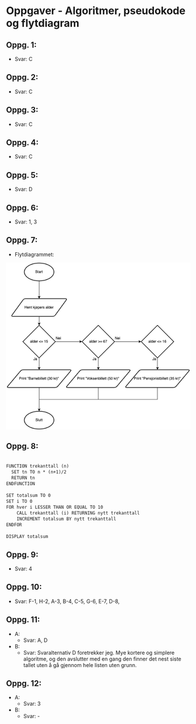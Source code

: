 # Oppgaver - Algoritmer, pseudokode og flytdiagram

## Oppg. 1:
- Svar: C

## Oppg. 2:
- Svar: C

## Oppg. 3:
- Svar: C

## Oppg. 4:
- Svar: C

## Oppg. 5:
- Svar: D

## Oppg. 6:
- Svar: 1, 3

## Oppg. 7:
- Flytdiagrammet:

![flytdiagram](oppg-7-flytdiagram.png)

## Oppg. 8:
```pseudo

FUNCTION trekanttall (n)
  SET tn TO n * (n+1)/2
  RETURN tn
ENDFUNCTION

SET totalsum TO 0
SET i TO 0
FOR hver i LESSER THAN OR EQUAL TO 10
    CALL trekanttall (i) RETURNING nytt trekanttall
    INCREMENT totalsum BY nytt trekanttall
ENDFOR

DISPLAY totalsum

```

## Oppg. 9:
- Svar: 4

## Oppg. 10:
- Svar:
  F-1,
  H-2,
  A-3,
  B-4,
  C-5,
  G-6,
  E-7,
  D-8,

## Oppg. 11:
- A:
  - Svar: A, D
- B:
  - Svar: Svaralternativ D foretrekker jeg. Mye kortere og simplere algoritme, og den avslutter med en gang den finner det nest siste tallet uten å gå gjennom hele listen uten grunn.

## Oppg. 12:
- A:
  - Svar: 3
- B:
  - Svar: -






